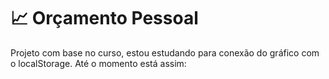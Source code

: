 <h1>📈 Orçamento Pessoal </h1>
 
 <p> Projeto com base no curso, estou estudando para conexão do gráfico com o localStorage. Até o momento está assim: </p>
